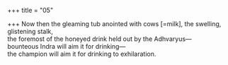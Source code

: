 +++
title = "05"

+++
Now then the gleaming tub anointed with cows [=milk], the swelling,  glistening stalk,  
the foremost of the honeyed drink held out by the Adhvaryus—  
bounteous Indra will aim it for drinking—  
the champion will aim it for drinking to exhilaration.  